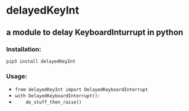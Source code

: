 # delayedKeyInt
## a module to delay KeyboardInturrupt in python
### Installation:
`pip3 install delayedKeyInt`
### Usage:
* `from delayedKeyInt import DelayedKeyboardInterrupt`
* `with DelayedKeyboardInterrupt():`
*  `    do_stuff_then_raise()`
  

